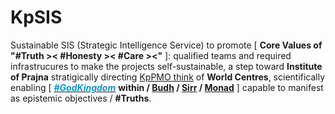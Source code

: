 # KpSIS

Sustainable SIS (Strategic Intelligence Service) to promote [ <b>Core Values of "#Truth &gt;&lt; #Honesty &gt;&lt; #Care &gt;&lt;"</b> ]: qualified teams and required infrastrucures to make the projects self-sustainable, a step toward <b>Institute of Prajna</b> stratigically directing <a href="https://github.com/khaiphong/kp_pmo/tree/main/think" target="_blank">KpPMO think</a> of <b>World Centres</b>, scientifically enabling [ <a href="https://www.youtube.com/watch?v=-mybfas-ac8" target="_blank"><span style="color: #0099cc; font-weight: bold; font-style: italic; ">#GodKingdom</span></a> <b>within / <a href="https://blog.khaiphong.io/2023/09/a-light-out-of-darkness.html#Section_1.2" target="_blank">Budh</a> / <a href="https://www.youtube.com/watch?v=ClESc4mIpv8" target="_blank">Sirr</a> / <a href="https://www.youtube.com/watch?v=MlMJPpPY-js" target="_blank">Monad</a></b> ] capable to manifest as epistemic objectives / <b>#Truths</b>.
